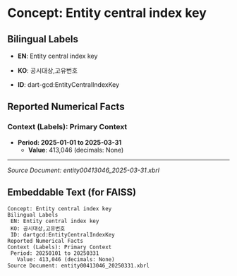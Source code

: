 # Concept: Entity central index key

## Bilingual Labels
- **EN**: Entity central index key
- **KO**: 공시대상,고유번호

- **ID**: dart-gcd:EntityCentralIndexKey

## Reported Numerical Facts

### **Context (Labels): Primary Context**
- **Period: 2025-01-01 to 2025-03-31**
  - **Value**: 413,046 (decimals: None)

---
*Source Document: entity00413046_2025-03-31.xbrl*
## Embeddable Text (for FAISS)
```text
Concept: Entity central index key
Bilingual Labels
 EN: Entity central index key
 KO: 공시대상,고유번호
 ID: dartgcd:EntityCentralIndexKey
Reported Numerical Facts
Context (Labels): Primary Context
 Period: 20250101 to 20250331
   Value: 413,046 (decimals: None)
Source Document: entity00413046_20250331.xbrl
```